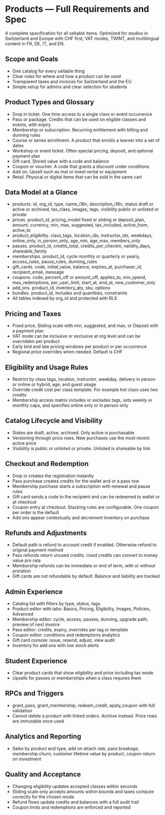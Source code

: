# Products — Full Requirements and Spec

A complete specification for all sellable items. Optimized for studios in Switzerland and Europe with CHF first, VAT modes, TWINT, and multilingual content in FR, DE, IT, and EN.

## Scope and Goals
* One catalog for every sellable thing
* Clear rules for where and how a product can be used
* Transparent taxes and invoices for Switzerland and the EU
* Simple setup for admins and clear selection for students

## Product Types and Glossary
* Drop in ticket. One time access to a single class or event occurrence
* Pass or package. Credits that can be used on eligible classes and events, with expiry
* Membership or subscription. Recurring entitlement with billing and dunning rules
* Course or series enrollment. A product that enrolls a learner into a set of dates
* Workshop or event ticket. Often special pricing, deposit, and optional payment plan
* Gift card. Stored value with a code and balance
* Coupon or voucher. A code that grants a discount under conditions
* Add on. Upsell such as mat or towel rental or equipment
* Retail. Physical or digital items that can be sold in the same cart

## Data Model at a Glance
* products. id, org_id, type, name_i18n, description_i18n, status draft or active or archived, tax_class, images, tags, visibility public or unlisted or private
* prices. product_id, pricing_model fixed or sliding or deposit_plan, amount, currency, min, max, suggested, tax_included, active_from, active_to
* product_eligibility. class_tags, location_ids, instructor_ids, weekdays, online_only, in_person_only, age_min, age_max, members_only
* passes. product_id, credits_total, credits_per_checkin, validity_days, shareable_family
* memberships. product_id, cycle monthly or quarterly or yearly, access_rules, pause_rules, dunning_rules
* gift_cards. code, initial_value, balance, expires_at, purchaser_id, recipient_email, message
* coupons. code, percent_off or amount_off, applies_to, min_spend, max_redemptions, per_user_limit, start_at, end_at, new_customer_only
* add_ons. product_id, inventory_qty, sku, options
* bundles. product_id, includes and quantities, constraints
* All tables indexed by org_id and protected with RLS

## Pricing and Taxes
* Fixed price, Sliding scale with min, suggested, and max, or Deposit with a payment plan
* VAT mode can be inclusive or exclusive at org level and can be overridden per product
* Early bird and late pricing windows per product or per occurrence
* Regional price overrides when needed. Default is CHF

## Eligibility and Usage Rules
* Restrict by class tags, location, instructor, weekday, delivery in person or online or hybrid, age, and guest usage
* Override credit cost per class template. For example hot class uses two credits
* Membership access matrix includes or excludes tags, sets weekly or monthly caps, and specifies online only or in person only

## Catalog Lifecycle and Visibility
* States are draft, active, archived. Only active is purchasable
* Versioning through price rows. New purchases use the most recent active price
* Visibility is public or unlisted or private. Unlisted is shareable by link

## Checkout and Redemption
* Drop in creates the registration instantly
* Pass purchase creates credits for the wallet and or a pass row
* Membership purchase starts a subscription with renewal and pause rules
* Gift card sends a code to the recipient and can be redeemed to wallet or at checkout
* Coupon entry at checkout. Stacking rules are configurable. One coupon per order is the default
* Add ons appear contextually and decrement inventory on purchase

## Refunds and Adjustments
* Default path is refund to account credit if enabled. Otherwise refund to original payment method
* Pass refunds return unused credits. Used credits can convert to money value pro rata
* Membership refunds can be immediate or end of term, with or without proration
* Gift cards are not refundable by default. Balance and liability are tracked

## Admin Experience
* Catalog list with filters by type, status, tags
* Product editor with tabs: Basics, Pricing, Eligibility, Images, Policies, Advanced
* Membership editor: cycle, access, pauses, dunning, upgrade path, preview of next invoice
* Pass editor: credits, expiry, overrides per tag or template
* Coupon editor: conditions and redemptions analytics
* Gift card console: issue, resend, adjust, view audit
* Inventory for add ons with low stock alerts

## Student Experience
* Clear product cards that show eligibility and price including tax mode
* Upsells for passes or memberships when a class requires them

## RPCs and Triggers
* grant_pass, grant_membership, redeem_credit, apply_coupon with full validation
* Cannot delete a product with linked orders. Archive instead. Price rows are immutable once used

## Analytics and Reporting
* Sales by product and type, add on attach rate, pass breakage, membership churn, customer lifetime value by product, coupon return on investment

## Quality and Acceptance
* Changing eligibility updates accepted classes within seconds
* Sliding scale only accepts amounts within bounds and taxes compute correctly for the chosen mode
* Refund flows update credits and balances with a full audit trail
* Coupon limits and redemptions are enforced and reported
